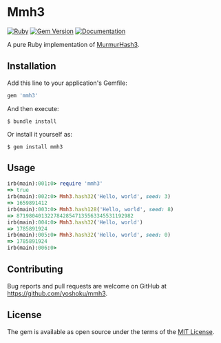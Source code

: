 # Mmh3

[![Ruby](https://github.com/yoshoku/mmh3/workflows/Ruby/badge.svg)](https://github.com/yoshoku/mmh3/actions?query=workflow%3ARuby)
[![Gem Version](https://badge.fury.io/rb/mmh3.svg)](https://badge.fury.io/rb/mmh3)
[![Documentation](https://img.shields.io/badge/api-reference-blue.svg)](https://rubydoc.info/gems/mmh3)

A pure Ruby implementation of [MurmurHash3](https://en.wikipedia.org/wiki/MurmurHash).

## Installation

Add this line to your application's Gemfile:

```ruby
gem 'mmh3'
```

And then execute:

    $ bundle install

Or install it yourself as:

    $ gem install mmh3

## Usage

```ruby
irb(main):001:0> require 'mmh3'
=> true
irb(main):002:0> Mmh3.hash32('Hello, world', seed: 3)
=> 1659891412
irb(main):003:0> Mmh3.hash128('Hello, world', seed: 8)
=> 87198040132278428547135563345531192982
irb(main):004:0> Mmh3.hash32('Hello, world')
=> 1785891924
irb(main):005:0> Mmh3.hash32('Hello, world', seed: 0)
=> 1785891924
irb(main):006:0>
```

## Contributing

Bug reports and pull requests are welcome on GitHub at https://github.com/yoshoku/mmh3.

## License

The gem is available as open source under the terms of the [MIT License](https://opensource.org/licenses/MIT).
